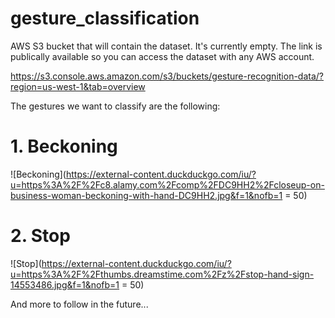 # gesture_classification
AWS S3 bucket that will contain the dataset. It's currently empty. The link is publically available so you can access the dataset with any AWS account.

https://s3.console.aws.amazon.com/s3/buckets/gesture-recognition-data/?region=us-west-1&tab=overview

The gestures we want to classify are the following:

# 1. Beckoning
![Beckoning](https://external-content.duckduckgo.com/iu/?u=https%3A%2F%2Fc8.alamy.com%2Fcomp%2FDC9HH2%2Fcloseup-on-business-woman-beckoning-with-hand-DC9HH2.jpg&f=1&nofb=1 = 50)

# 2. Stop
![Stop](https://external-content.duckduckgo.com/iu/?u=https%3A%2F%2Fthumbs.dreamstime.com%2Fz%2Fstop-hand-sign-14553486.jpg&f=1&nofb=1 = 50)

And more to follow in the future...
